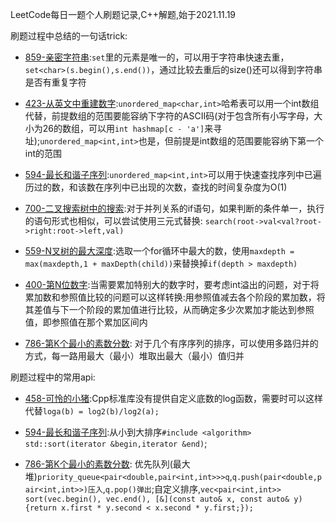 LeetCode每日一题个人刷题记录,C++解题,始于2021.11.19

刷题过程中总结的一句话trick:

- [859-亲密字符串](https://github.com/Meow-2/LeetCode-Everyday/blob/main/design/859-亲密字符串.cpp):`set`里的元素是唯一的，可以用于字符串快速去重，`set<char>(s.begin(),s.end())`，通过比较去重后的size()还可以得到字符串是否有重复字符

- [423-从英文中重建数字](https://github.com/Meow-2/LeetCode-Everyday/blob/main/math/423-从英文中重建数字.cpp):`unordered_map<char,int>`哈希表可以用一个int数组代替，前提数组的范围要能容纳下字符的ASCII码(对于包含所有小写字母，大小为26的数组，可以用`int hashmap[c - 'a']`来寻址);`unordered_map<int,int>`也是，但前提是int数组的范围要能容纳下第一个int的范围

- [594-最长和谐子序列](https://github.com/Meow-2/LeetCode-Everyday/blob/main/hash-table/594-最长和谐子序列.cpp):`unordered_map<int,int>`可以用于快速查找序列中已遍历过的数，和该数在序列中已出现的次数，查找的时间复杂度为O(1)

- [700-二叉搜索树中的搜索](https://github.com/Meow-2/LeetCode-Everyday/blob/main/Unknown/700-二叉搜索树中的搜索.cpp):对于并列关系的if语句，如果判断的条件单一，执行的语句形式也相似，可以尝试使用三元式替换:
    `search(root->val<val?root->right:root->left,val)`

- [559-N叉树的最大深度](https://github.com/Meow-2/LeetCode-Everyday/blob/main/Unknown/559-N叉树的最大深度.cpp):选取一个for循环中最大的数，使用`maxdepth = max(maxdepth,1 + maxDepth(child))`来替换掉`if(depth > maxdepth)`

- [400-第N位数字](https://github.com/Meow-2/LeetCode-Everyday/blob/main/math/400-第N位数字.cpp):当需要累加特别大的数字时，要考虑int溢出的问题，对于将累加数和参照值比较的问题可以这样转换:用参照值减去各个阶段的累加数，将其差值与下一个阶段的累加值进行比较，从而确定多少次累加才能达到参照值，即参照值在那个累加区间内

- [786-第K个最小的素数分数](https://github.com/Meow-2/LeetCode-Everyday/blob/main/binary-search/786-第K个最小的素数分数.cpp):
对于几个有序序列的排序，可以使用多路归并的方式，每一路用最大（最小）堆取出最大（最小）值归并

刷题过程中的常用api:

- [458-可怜的小猪](https://github.com/Meow-2/LeetCode-Everyday/blob/main/math/458-可怜的小猪.cpp):Cpp标准库没有提供自定义底数的log函数，需要时可以这样代替`loga(b) = log2(b)/log2(a);`

- [594-最长和谐子序列](https://github.com/Meow-2/LeetCode-Everyday/blob/main/hash-table/594-最长和谐子序列.cpp):从小到大排序`#include <algorithm> std::sort(iterator &begin,iterator &end)`;

- [786-第K个最小的素数分数](https://github.com/Meow-2/LeetCode-Everyday/blob/main/binary-search/786-第K个最小的素数分数.cpp):
优先队列(最大堆)`priority_queue<pair<double,pair<int,int>>>q`,`q.push(pair<double,pair<int,int>>)压入`,`q.pop()弹出`;自定义排序,`vec<pair<int,int>> sort(vec.begin(), vec.end(), [&](const auto& x, const auto& y) {return x.first * y.second < x.second * y.first;});`
